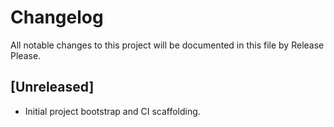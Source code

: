 # Changelog

All notable changes to this project will be documented in this file by Release Please.

## [Unreleased]
- Initial project bootstrap and CI scaffolding.
